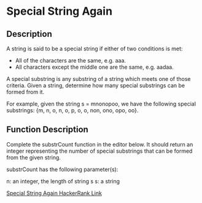 Special String Again
=====================

Description
-----------
A string is said to be a special string if either of two conditions is met:

- All of the characters are the same, e.g. aaa.
- All characters except the middle one are the same, e.g. aadaa.

A special substring is any substring of a string which meets one of those criteria. Given a string, determine how many special substrings can be formed from it.

For example, given the string s = mnonopoo, we have the following special substrings: {m, n, o, n, o, p, o, o, non, ono, opo, oo}.

Function Description
--------------------

Complete the substrCount function in the editor below. It should return an integer representing the number of special substrings that can be formed from the given string.

substrCount has the following parameter(s):

n: an integer, the length of string s
s: a string

[Special String Again HackerRank Link](https://www.hackerrank.com/challenges/special-palindrome-again/problem?h_l=interview&playlist_slugs%5B%5D=interview-preparation-kit&playlist_slugs%5B%5D=strings)
